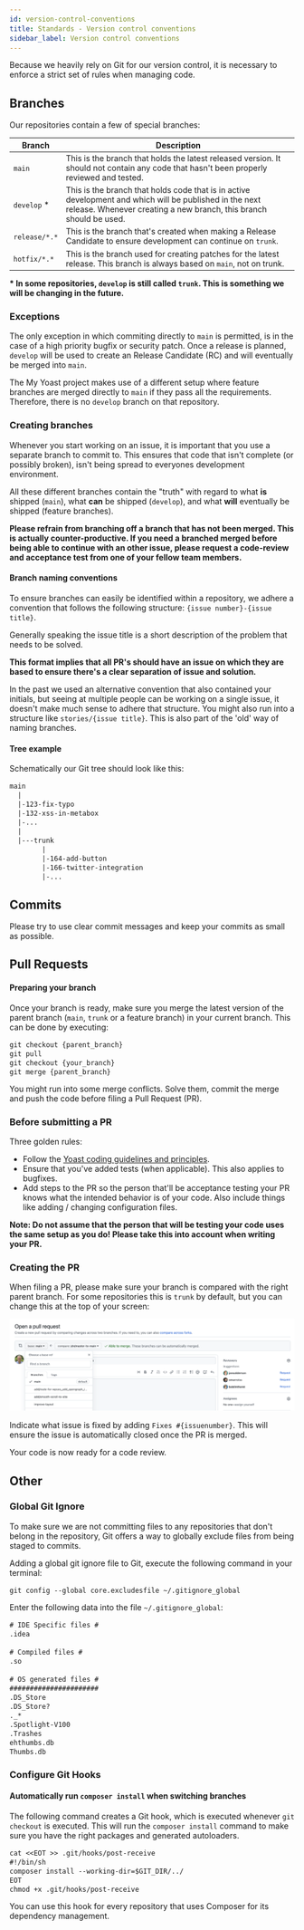 ```yaml
---
id: version-control-conventions
title: Standards - Version control conventions
sidebar_label: Version control conventions
---
```


Because we heavily rely on Git for our version control, it is necessary to enforce a strict set of rules when managing code.

## Branches
Our repositories contain a few of special branches:

| Branch        | Description |
|---------------|-------------|
| `main`        | This is the branch that holds the latest released version. It should not contain any code that hasn't been properly reviewed and tested. |
| `develop` *   | This is the branch that holds code that is in active development and which will be published in the next release. Whenever creating a new branch, this branch should be used. |
| `release/*.*` | This is the branch that's created when making a Release Candidate to ensure development can continue on `trunk`. |
| `hotfix/*.*`  | This is the branch used for creating patches for the latest release. This branch is always based on `main`, not on trunk.

**\* In some repositories, `develop` is still called `trunk`. This is something we will be changing in the future.**

### Exceptions
The only exception in which commiting directly to `main` is permitted, is in the case of a high priority bugfix or security patch. Once a release is planned, `develop` will be used to create an Release Candidate (RC) and will eventually be merged into `main`.

The My Yoast project makes use of a different setup where feature branches are merged directly to `main` if they pass all the requirements. Therefore, there is no `develop` branch on that repository.

### Creating branches
Whenever you start working on an issue, it is important that you use a separate branch to commit to. This ensures that code that isn't complete (or possibly broken), isn't being spread to everyones development environment.

All these different branches contain the "truth" with regard to what __is__ shipped (`main`), what __can__ be shipped (`develop`), and what __will__ eventually be shipped (feature branches).

**Please refrain from branching off a branch that has not been merged. This is actually counter-productive. If you need a branched merged before being able to continue with an other issue, please request a code-review and acceptance test from one of your fellow team members.**

#### Branch naming conventions
To ensure branches can easily be identified within a repository, we adhere a convention that follows the following structure:
`{issue number}-{issue title}`.

Generally speaking the issue title is a short description of the problem that needs to be solved.

**This format implies that all PR's should have an issue on which they are based to ensure there's a clear separation of issue and solution.**

In the past we used an alternative convention that also contained your initials, but seeing at multiple people can be working on a single issue, it doesn't make much sense to adhere that structure. You might also run into a structure like `stories/{issue title}`. This is also part of the 'old' way of naming branches.

#### Tree example
Schematically our Git tree should look like this:

```
main
  |
  |-123-fix-typo
  |-132-xss-in-metabox
  |-...
  |
  |---trunk
        |
        |-164-add-button
        |-166-twitter-integration
        |-...
```

## Commits
Please try to use clear commit messages and keep your commits as small as possible.

## Pull Requests

#### Preparing your branch
Once your branch is ready, make sure you merge the latest version of the parent branch (`main`, `trunk` or a feature branch) in your current branch. This can be done by executing:

```shell script
git checkout {parent_branch}
git pull
git checkout {your_branch}
git merge {parent_branch}
```

You might run into some merge conflicts. Solve them, commit the merge and push the code before filing a Pull Request (PR).

### Before submitting a PR
Three golden rules:

- Follow the [Yoast coding guidelines and principles](coding-guidelines-and-principles.md).
- Ensure that you've added tests (when applicable). This also applies to bugfixes.
- Add steps to the PR so the person that'll be acceptance testing your PR knows what the intended behavior is of your code. Also include things like adding / changing configuration files.

**Note: Do not assume that the person that will be testing your code uses the same setup as you do! Please take this into account when writing your PR.**

### Creating the PR
When filing a PR, please make sure your branch is compared with the right parent branch. For some repositories this is `trunk` by default, but you can change this at the top of your screen:

![branch_comparison](./branch-comparison.png)

Indicate what issue is fixed by adding `Fixes #{issuenumber}`. This will ensure the issue is automatically closed once the PR is merged.

Your code is now ready for a code review.

## Other

### Global Git Ignore
To make sure we are not committing files to any repositories that don't belong in the repository, Git offers a way to globally exclude files from being staged to commits.

Adding a global git ignore file to Git, execute the following command in your terminal:
```shell script
git config --global core.excludesfile ~/.gitignore_global
```

Enter the following data into the file `~/.gitignore_global`:
```shell script
# IDE Specific files #
.idea

# Compiled files #
.so

# OS generated files #
######################
.DS_Store
.DS_Store?
._*
.Spotlight-V100
.Trashes
ehthumbs.db
Thumbs.db
```

### Configure Git Hooks

#### Automatically run `composer install` when switching branches
The following command creates a Git hook, which is executed whenever `git checkout` is executed.
This will run the `composer install` command to make sure you have the right packages and generated autoloaders.

```shell script
cat <<EOT >> .git/hooks/post-receive
#!/bin/sh
composer install --working-dir=$GIT_DIR/../
EOT
chmod +x .git/hooks/post-receive
```

You can use this hook for every repository that uses Composer for its dependency management.
